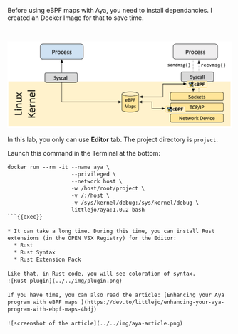 Before using eBPF maps with Aya, you need to install dependancies. I created an Docker Image for that to save time.

<br>

![map architecture](../../img/map-architecture.png)

In this lab, you only can use **Editor** tab. The project directory is `project`.

Launch this command in the Terminal at the bottom:

```plain
docker run --rm -it --name aya \
                    --privileged \
                    --network host \
                    -w /host/root/project \
                    -v /:/host \
                    -v /sys/kernel/debug:/sys/kernel/debug \
                    littlejo/aya:1.0.2 bash
```{{exec}}

* It can take a long time. During this time, you can install Rust extensions (in the OPEN VSX Registry) for the Editor:
  * Rust
  * Rust Syntax
  * Rust Extension Pack

Like that, in Rust code, you will see coloration of syntax.
![Rust plugin](../../img/plugin.png)

If you have time, you can also read the article: [Enhancing your Aya program with eBPF maps ](https://dev.to/littlejo/enhancing-your-aya-program-with-ebpf-maps-4hdj)

![screenshot of the article](../../img/aya-article.png)
